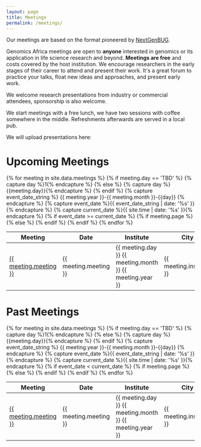 ```yaml
---
layout: page
title: Meetings
permalink: /meetings/
---
```


Our meetings are based on the format pioneered by [NextGenBUG](http://nextgenbug.org).

Genomics Africa meetings are open to **anyone** interested in genomics or its application
in life science research and beyond. **Meetings are free** and costs covered
by the host institution. We encourage researchers in the early stages of their career
to attend and present their work. It's a great forum to practice your talks, float new ideas and approaches, and
present early work.

We welcome research presentations from industry or commercial attendees, sponsorship is also welcome.

We start meetings with a free lunch, we have two sessions with coffee somewhere in the middle. Refreshments
afterwards are served in a local pub.

We will upload presentations here:

# Upcoming Meetings

<table>
<thead>
<th>Meeting</th>
<th>Date</th>
<th>Institute</th>
<th>City</th>
</thead>
{% for meeting in site.data.meetings %}
{% if meeting.day == 'TBD' %}
{% capture day %}1{% endcapture %}
{% else %}
{% capture day %}{{meeting.day}}{% endcapture %}
{% endif %}
{% capture event_date_string %} {{ meeting.year }}-{{ meeting.month }}-{{day}} {% endcapture %}
{% capture event_date %}{{ event_date_string | date: '%s' }}{% endcapture %}
{% capture current_date %}{{ site.time | date: '%s' }}{% endcapture %}
{% if event_date >= current_date %}
<tr>
{% if meeting.page %}
<td><a href="/{{meeting.page}}">{{ meeting.meeting }}</a></td>
{% else %}
<td>{{ meeting.meeting }}</td>
{% endif %}
<td>{{ meeting.day }} {{ meeting.month }} {{ meeting.year }}</td>
<td>{{ meeting.institute }}</td>
<td>{{ meeting.city }}</td>
</tr>
{% endif %}
{% endfor %}
</table>

# Past Meetings

<table>
<thead>
<th>Meeting</th>
<th>Date</th>
<th>Institute</th>
<th>City</th>
</thead>
{% for meeting in site.data.meetings %}
{% if meeting.day == 'TBD' %}
{% capture day %}1{% endcapture %}
{% else %}
{% capture day %}{{meeting.day}}{% endcapture %}
{% endif %}
{% capture event_date_string %} {{ meeting.year }}-{{ meeting.month }}-{{day}} {% endcapture %}
{% capture event_date %}{{ event_date_string | date: '%s' }}{% endcapture %}
{% capture current_date %}{{ site.time | date: '%s' }}{% endcapture %}
{% if event_date < current_date %}
<tr>
{% if meeting.page %}
<td><a href="/{{meeting.page}}">{{ meeting.meeting }}</a></td>
{% else %}
<td>{{ meeting.meeting }}</td>
{% endif %}
<td>{{ meeting.day }} {{ meeting.month }} {{ meeting.year }}</td>
<td>{{ meeting.institute }}</td>
<td>{{ meeting.city }}</td>
</tr>
{% endif %}
{% endfor %}
</table>

